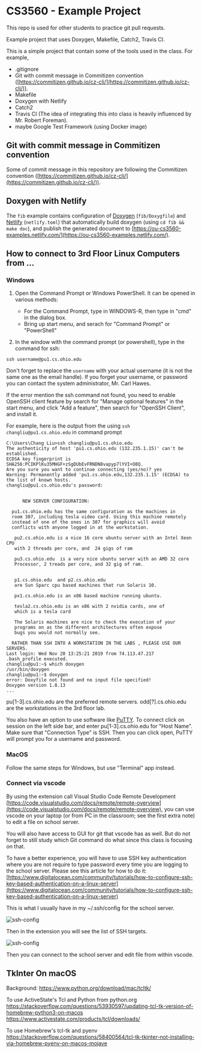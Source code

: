 # CS3560 - Example Project

This repo is used for other students to practice git pull requests.

Example project that uses Doxygen, Makefile, Catch2, Travis CI.

This is a simple project that contain some of the tools used in the class. For example,

- .gitignore
- Git with commit message in Commitizen convention ([https://commitizen.github.io/cz-cli/](https://commitizen.github.io/cz-cli/)).
- Makefile
- Doxygen with Netlify
- Catch2
- Travis CI (The idea of integrating this into class is heavily influenced by Mr. Robert Foreman).
- maybe Google Test Framework (using Docker image)

## Git with commit message in Commitizen convention

Some of commit message in this repository are following the Commitizen convention
([https://commitizen.github.io/cz-cli/](https://commitizen.github.io/cz-cli/)).

## Doxygen with Netlify

The `fib` example contains configuration of [Doxygen](http://www.doxygen.nl/) (`fib/Doxygfile`) and [Netlify](https://www.netlify.com/) (`netlify.toml`)
that automatically build doxygen (using `cd fib && make doc`), and publish the generated document
to [https://ou-cs3560-examples.netlify.com/](https://ou-cs3560-examples.netlify.com/).

## How to connect to 3rd Floor Linux Computers from ...

### Windows

1. Open the Command Prompt or Windows PowerShell. It can be opened in various methods:
   - For the Command Prompt, type in WINDOWS-R, then type in "cmd" in the dialog box.
   - Bring up start menu, and serach for "Command Prompt" or "PowerShell"

2. In the window with the command prompt (or powershell), type in the command for ssh:

```console
ssh username@pu1.cs.ohio.edu
```

Don't forget to replace the `username` with your actual username (it is not the same one as the email handle). If you forget your username, or password you can contact the system administrator, Mr. Carl Hawes.

If the error mention the ssh command not found, you need to enable OpenSSH client feature by search for "Manage optional features" in the start menu,
and click "Add a feature", then search for "OpenSSH Client", and install it.

For example, here is the output from the using `ssh changliu@pu1.cs.ohio.edu` in command prompt

```console
C:\Users\Chang Liu>ssh changliu@pu1.cs.ohio.edu
The authenticity of host 'pu1.cs.ohio.edu (132.235.1.15)' can't be established.
ECDSA key fingerprint is SHA256:PCIKPlKu35MHGF+zSgDUbEvFRNDN8vapyp7lYVI+O8Q.
Are you sure you want to continue connecting (yes/no)? yes
Warning: Permanently added 'pu1.cs.ohio.edu,132.235.1.15' (ECDSA) to the list of known hosts.
changliu@pu1.cs.ohio.edu's password:


      NEW SERVER CONFIGURATION:

  pu1.cs.ohio.edu has the same configuration as the machines in
  room 307, including tesla video card. Using this machine remotely
  instead of one of the ones in 307 for graphics will avoid
  conflicts with anyone logged in at the workstation.

   pu2.cs.ohio.edu is a nice 16 core ubuntu server with an Intel Xeon CPU
   with 2 threads per core, and  24 gigs of ram

   pu3.cs.ohio.edu  is a very nice ubuntu server with an AMD 32 core
   Processor, 2 treads per core, and 32 gig of ram.


   p1.cs.ohio.edu  and p2.cs.ohio.edu
   are Sun Sparc cpu based machines that run Solaris 10.

   px1.cs.ohio.edu is an x86 based machine running ubuntu.

   tesla2.cs.ohio.edu is an x86 with 2 nvidia cards, one of
   which is a tesla card

   The Solaris machines are nice to check the execution of your
   programs on as the different architectures often expose
   bugs you would not normally see.

  RATHER THAN SSH INTO A WORKSTATION IN THE LABS , PLEASE USE OUR SERVERS.
Last login: Wed Nov 20 13:25:21 2019 from 74.113.47.217
.bash_profile executed.
changliu@pu1:~$ which doxygen
/usr/bin/doxygen
changliu@pu1:~$ doxygen
error: Doxyfile not found and no input file specified!
Doxygen version 1.8.13
...
```
pu[1-3].cs.ohio.edu are the preferred remote servers. odd[?].cs.ohio.edu are the workstations in the 3rd floor lab.

You also have an option to use software like [PuTTY](https://www.putty.org/). To connect click on session on the left side bar, and enter pu[1-3].cs.ohio.edu for "Host Name". Make sure that "Connection Type" is SSH. Then you can click open, PuTTY will prompt you for a username and password.

### MacOS

Follow the same steps for Windows, but use "Terminal" app instead.

### Connect via vscode

By using the extension call Visual Studio Code Remote Development [https://code.visualstudio.com/docs/remote/remote-overview](https://code.visualstudio.com/docs/remote/remote-overview), you can use vscode on your laptop (or from PC in the classroom; see the first extra note) to edit a file on school server.

You will also have access to GUI for git that vscode has as well. But do not forget to still study which Git command do what since this class is focusing on that.

To have a better experience, you will have to use SSH key authentication where you are not require to type password every time you are logging to the school server. Please see this article for how to do it: [https://www.digitalocean.com/community/tutorials/how-to-configure-ssh-key-based-authentication-on-a-linux-server](https://www.digitalocean.com/community/tutorials/how-to-configure-ssh-key-based-authentication-on-a-linux-server)

This is what I usually have in my ~/.ssh/config for the school server.

![ssh-config](./.github/images/ssh-config.png)

Then in the extension you will see the list of SSH targets.

![ssh-config](./.github/images/ssh-targets-list.png)

Then you can connect to the school server and edit file from within vscode.


## TkInter On macOS

Background: https://www.python.org/download/mac/tcltk/

To use ActiveState's Tcl and Python from python.org
https://stackoverflow.com/questions/53930597/updating-tcl-tk-version-of-homebrew-python3-on-macos
https://www.activestate.com/products/tcl/downloads/

To use Homebrew's tcl-tk and pyenv 
https://stackoverflow.com/questions/58400564/tcl-tk-tkinter-not-installing-via-homebrew-pyenv-on-macos-mojave
